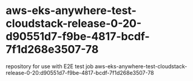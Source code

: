 # aws-eks-anywhere-test-cloudstack-release-0-20-d90551d7-f9be-4817-bcdf-7f1d268e3507-78
repository for use with E2E test job aws-eks-anywhere-test-cloudstack-release-0-20:d90551d7-f9be-4817-bcdf-7f1d268e3507-78
